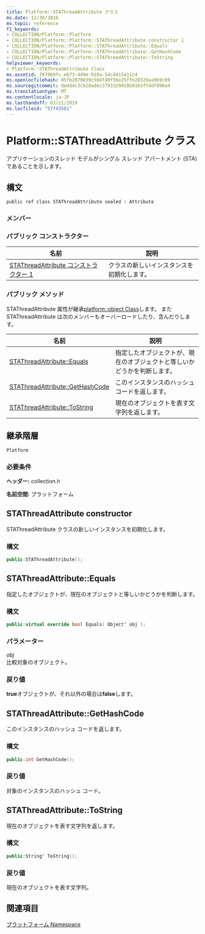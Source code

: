 ```yaml
---
title: Platform::STAThreadAttribute クラス
ms.date: 12/30/2016
ms.topic: reference
f1_keywords:
- COLLECTION/Platform::Platform
- COLLECTION/Platform::Platform::STAThreadAttribute constructor 1
- COLLECTION/Platform::Platform::STAThreadAttribute::Equals
- COLLECTION/Platform::Platform::STAThreadAttribute::GetHashCode
- COLLECTION/Platform::Platform::STAThreadAttribute::ToString
helpviewer_keywords:
- Platform::STAThreadAttribute Class
ms.assetid: f97960fc-e673-4d9e-910a-54c8415411c4
ms.openlocfilehash: 05fb2879839c504f49f56e25ffe28329aa969c69
ms.sourcegitcommit: dedd4c3cb28adec3793329018b9163ffddf890a4
ms.translationtype: MT
ms.contentlocale: ja-JP
ms.lasthandoff: 03/11/2019
ms.locfileid: "57743581"
---
```

# <a name="platformstathreadattribute-class"></a>Platform::STAThreadAttribute クラス

アプリケーションのスレッド モデルがシングル スレッド アパートメント (STA) であることを示します。

## <a name="syntax"></a>構文

```
public ref class STAThreadAttribute sealed : Attribute
```

### <a name="members"></a>メンバー

### <a name="public-constructors"></a>パブリック コンストラクター

|名前|説明|
|----------|-----------------|
|[STAThreadAttribute コンストラクター 1](#ctor)|クラスの新しいインスタンスを初期化します。|

### <a name="public-methods"></a>パブリック メソッド

STAThreadAttribute 属性が継承[platform::object Class](../cppcx/platform-object-class.md)します。 また STAThreadAttribute は次のメンバーもオーバーロードしたり、含んだりします。

|名前|説明|
|----------|-----------------|
|[STAThreadAttribute::Equals](#equals)|指定したオブジェクトが、現在のオブジェクトと等しいかどうかを判断します。|
|[STAThreadAttribute::GetHashCode](#gethashcode)|このインスタンスのハッシュ コードを返します。|
|[STAThreadAttribute::ToString](#tostring)|現在のオブジェクトを表す文字列を返します。|

## <a name="inheritance-hierarchy"></a>継承階層

`Platform`

### <a name="requirements"></a>必要条件

**ヘッダー:** collection.h

**名前空間:** プラットフォーム

## <a name="ctor"></a> STAThreadAttribute constructor

STAThreadAttribute クラスの新しいインスタンスを初期化します。

### <a name="syntax"></a>構文

```cpp
public:STAThreadAttribute();
```

## <a name="equals"></a> STAThreadAttribute::Equals

指定したオブジェクトが、現在のオブジェクトと等しいかどうかを判断します。

### <a name="syntax"></a>構文

```cpp
public:virtual override bool Equals( Object^ obj );
```

### <a name="parameters"></a>パラメーター

*obj*<br/>
比較対象のオブジェクト。

### <a name="return-value"></a>戻り値

**true**オブジェクトが、それ以外の場合は**false**します。

## <a name="gethashcode"></a> STAThreadAttribute::GetHashCode

このインスタンスのハッシュ コードを返します。

### <a name="syntax"></a>構文

```cpp
public:int GetHashCode();
```

### <a name="return-value"></a>戻り値

対象のインスタンスのハッシュ コード。

## <a name="tostring"></a> STAThreadAttribute::ToString

現在のオブジェクトを表す文字列を返します。

### <a name="syntax"></a>構文

```cpp
public:String^ ToString();
```

### <a name="return-value"></a>戻り値

現在のオブジェクトを表す文字列。

## <a name="see-also"></a>関連項目

[プラットフォーム Namespace](platform-namespace-c-cx.md)
